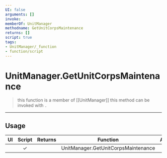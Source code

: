 ```yaml
---
UI: false
arguments: []
invoke: .
memberOf: UnitManager
methodname: GetUnitCorpsMaintenance
returns: []
script: true
tags:
- UnitManager/_function
- function/script
---
```

# UnitManager.GetUnitCorpsMaintenance
> this function is a member of [[UnitManager]]
> this method can be invoked with `.`
-----
## Usage
|  UI | Script | Returns | Function | Arguments |
|:---:|:------:|-------:|:--------:|:---------|
| |✓||UnitManager.GetUnitCorpsMaintenance||
